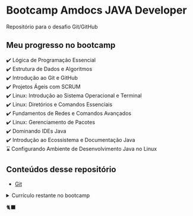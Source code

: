# Bootcamp Amdocs JAVA Developer
Repositório para o desafio Git/GitHub

## Meu progresso no bootcamp
:heavy_check_mark: Lógica de Programação Essencial  
:heavy_check_mark: Estrutura de Dados e Algoritmos  
:heavy_check_mark: Introdução ao Git e GitHub  
:heavy_check_mark: Projetos Ágeis com SCRUM  
:heavy_check_mark: Linux: Introdução ao Sistema Operacional e Terminal  
:heavy_check_mark: Linux: Diretórios e Comandos Essenciais  
:heavy_check_mark: Fundamentos de Redes e Comandos Avançados  
:heavy_check_mark: Linux: Gerenciamento de Pacotes  
:heavy_check_mark: Dominando IDEs Java  
:heavy_check_mark: Introdução ao Ecossistema e Documentação Java  
:hourglass: Configurando Ambiente de Desenvolvimento Java no Linux

## Conteúdos desse repositório
- [Git](git.md)

<details>
<summary>Currículo restante no bootcamp</summary>
<li>Variáveis, Tipos de Dados e Operadores Matemáticos em Java</li>
<li>Lógica Condicional e Controle de Fluxos em Java</li>
<li>Estruturas de Repetição e Arrays em Java</li>
<li>Reforçando o Conceito de Laços em Java</li>
<li>Introdução à orientação a objetos com Java</li>
<li>Implementando Collections e Streams com Java</li>
<li>Entrada e Saída de Arquivos (I/O) em Java</li>
<li>SQL Server - Criando suas primeiras consultas</li>
<li>Modelando um banco de dados na prática com SQL Server</li>
<li>SQL Server: Boas práticas em bancos relacionais</li>
<li>Introdução a APIs e métodos HTTP</li>
<li>Introdução ao framework Spring Boot</li>
<li>Simplificando Projetos Java com o Spring Boot</li>
<li>Introdução aos Conceitos de API e Clean Architecture</li>
<li>Desenvolvendo um sistema de gerenciamento de pessoas em API REST com Spring Boot</li>
</ul>
</details>

🐈‍⬛
